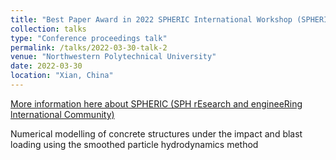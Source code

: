 ```yaml
---
title: "Best Paper Award in 2022 SPHERIC International Workshop (SPHERIC Xi'an 2022)"
collection: talks
type: "Conference proceedings talk"
permalink: /talks/2022-03-30-talk-2
venue: "Northwestern Polytechnical University"
date: 2022-03-30
location: "Xian, China"
---
```


[More information here about SPHERIC (SPH rEsearch and engineeRing lnternational Community)](https://www.spheric-sph.org/)

Numerical modelling of concrete structures under the impact and blast loading using the smoothed particle hydrodynamics method